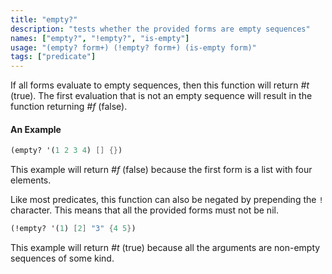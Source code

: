 ```yaml
---
title: "empty?"
description: "tests whether the provided forms are empty sequences"
names: ["empty?", "!empty?", "is-empty"]
usage: "(empty? form+) (!empty? form+) (is-empty form)"
tags: ["predicate"]
---
```


If all forms evaluate to empty sequences, then this function will return _#t_ (true). The first evaluation that is not an empty sequence will result in the function returning _#f_ (false).

#### An Example

```scheme
(empty? '(1 2 3 4) [] {})
```

This example will return _#f_ (false) because the first form is a list with four elements.

Like most predicates, this function can also be negated by prepending the `!` character. This means that all the provided forms must not be nil.

```scheme
(!empty? '(1) [2] "3" {4 5})
```

This example will return _#t_ (true) because all the arguments are non-empty sequences of some kind.
